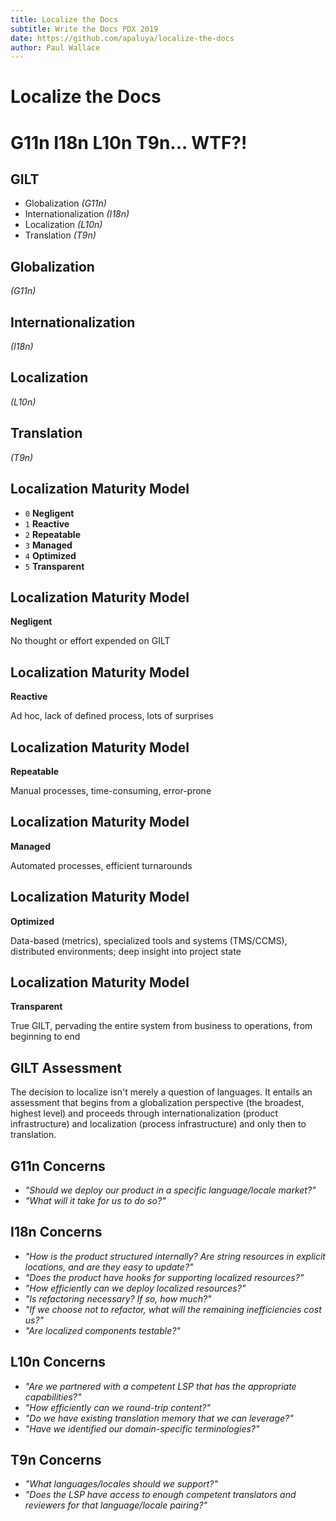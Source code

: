 ```yaml
---
title: Localize the Docs
subtitle: Write the Docs PDX 2019
date: https://github.com/apaluya/localize-the-docs
author: Paul Wallace
---
```


# Localize the Docs

# G11n I18n L10n T9n... WTF?!

## GILT

- Globalization _(G11n)_
- Internationalization _(I18n)_
- Localization _(L10n)_
- Translation _(T9n)_

## Globalization

_(G11n)_

## Internationalization

_(I18n)_

## Localization

_(L10n)_

## Translation

_(T9n)_

## Localization Maturity Model

- `0` **Negligent**
- `1` **Reactive**
- `2` **Repeatable**
- `3` **Managed**
- `4` **Optimized**
- `5` **Transparent**

## Localization Maturity Model

**Negligent**

No thought or effort expended on GILT

## Localization Maturity Model

**Reactive**

Ad hoc, lack of defined process, lots of surprises

## Localization Maturity Model

**Repeatable**

Manual processes, time-consuming, error-prone

## Localization Maturity Model

**Managed**

Automated processes, efficient turnarounds

## Localization Maturity Model

**Optimized**

Data-based (metrics), specialized tools and systems (TMS/CCMS), distributed environments; deep insight into project state

## Localization Maturity Model

**Transparent**

True GILT, pervading the entire system from business to operations, from beginning to end


## GILT Assessment

The decision to localize isn't merely a question of languages. It entails an assessment that begins from a globalization perspective (the broadest, highest level) and proceeds through internationalization (product infrastructure) and localization (process infrastructure) and only then to translation.

## G11n Concerns

- _"Should we deploy our product in a specific language/locale market?"_
- _"What will it take for us to do so?"_

## I18n Concerns

- _"How is the product structured internally? Are string resources in explicit locations, and are they easy to update?"_
- _"Does the product have hooks for supporting localized resources?"_
- _"How efficiently can we deploy localized resources?"_
- _"Is refactoring necessary? If so, how much?"_
- _"If we choose not to refactor, what will the remaining inefficiencies cost us?"_
- _"Are localized components testable?"_

## L10n Concerns

- _"Are we partnered with a competent LSP that has the appropriate capabilities?"_
- _"How efficiently can we round-trip content?"_
- _"Do we have existing translation memory that we can leverage?"_
- _"Have we identified our domain-specific terminologies?"_

## T9n Concerns

- _"What languages/locales should we support?"_
- _"Does the LSP have access to enough competent translators and reviewers for that language/locale pairing?"_
